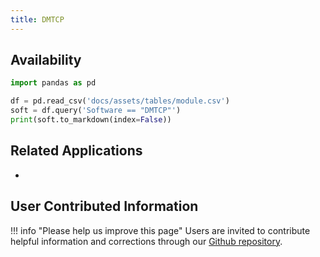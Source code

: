 ```yaml
---
title: DMTCP
---
```



## Availability

```python exec="on"
import pandas as pd

df = pd.read_csv('docs/assets/tables/module.csv')
soft = df.query('Software == "DMTCP"')
print(soft.to_markdown(index=False))
```

## Related Applications

* 

## User Contributed Information

!!! info "Please help us improve this page"
        Users are invited to contribute helpful information and corrections
        through our [Github repository](https://github.com/arcs-njit-edu/Docs/blob/main/CONTRIBUTING.md).


